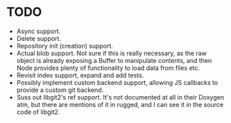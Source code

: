 # TODO

* Async support.
* Delete support.
* Repository init (creation) support.
* Actual blob support. Not sure if this is really necessary, as the raw object is already exposing a Buffer to manipulate contents, and then Node provides plenty of functionality to load data from files etc.
* Revisit index support, expand and add tests.
* Possibly implement custom backend support, allowing JS callbacks to provide a custom git backend.
* Suss out libgit2's ref support. It's not documented at all in their Doxygen atm, but there are mentions of it in rugged, and I can see it in the source code of libgit2.

